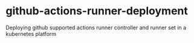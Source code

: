 # github-actions-runner-deployment
Deploying github supported actions runner controller and runner set in a kubernetes platform
